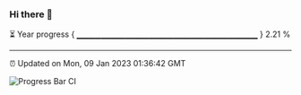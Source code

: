 ### Hi there 👋

⏳ Year progress { ▁▁▁▁▁▁▁▁▁▁▁▁▁▁▁▁▁▁▁▁▁▁▁▁▁▁▁▁▁▁ } 2.21 %

---

⏰ Updated on Mon, 09 Jan 2023 01:36:42 GMT

![Progress Bar CI](https://github.com/ZhaoGui/ZhaoGui/workflows/Progress%20Bar%20CI/badge.svg)
